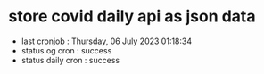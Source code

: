 # store covid daily api as json data

- last cronjob : Thursday, 06 July 2023 01:18:34
- status og cron : success
- status daily cron : success
      
      